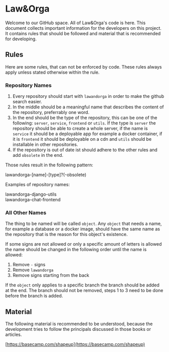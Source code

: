 # Law&Orga

Welcome to our GitHub space. All of Law&Orga's code is here. This document collects important information for the developers on this project. It contains rules that should be followed and material that is recommended for developing.

## Rules

Here are some rules, that can not be enforced by code. These rules always apply unless stated otherwise within the rule.

### Repository Names

1. Every repository should start with `lawandorga` in order to make the github search easier.
2. In the middle should be a meaningful name that describes the content of the repository, preferrably one word.
3. In the end should be the type of the repository, this can be one of the following: `server`, `service`, `frontend` or `utils`. If the type is `server` the repository should be able to create a whole server, if the name is `service` it should be a deployable app for example a docker container, if it is `frontend` it should be deployable on a cdn and `utils` should be installable in other repositories.
4. If the repository is out of date ist should adhere to the other rules and add `obsolete` in the end.

Those rules result in the following pattern:

lawandorga-[name]-[type]?(-obsolete)

Examples of repository names:

lawandorga-django-utils \
lawandorga-chat-frontend

### All Other Names

The thing to be named will be called `object`. Any `object` that needs a name, for example a database or a docker image, should have the same name as the repository that is the reason for this object's existence.  

If some signs are not allowed or only a specific amount of letters is allowed the name should be changed in the following order until the name is allowed:

1. Remove `-` signs
2. Remove `lawandorga`
3. Remove signs starting from the back

If the `object` only applies to a specific branch the branch should be added at the end. The branch should not be removed, steps 1 to 3 need to be done before the branch is added.

## Material

The following material is recommended to be understood, because the development tries to follow the principals discussed in those books or articles.

[https://basecamp.com/shapeup](https://basecamp.com/shapeup)


